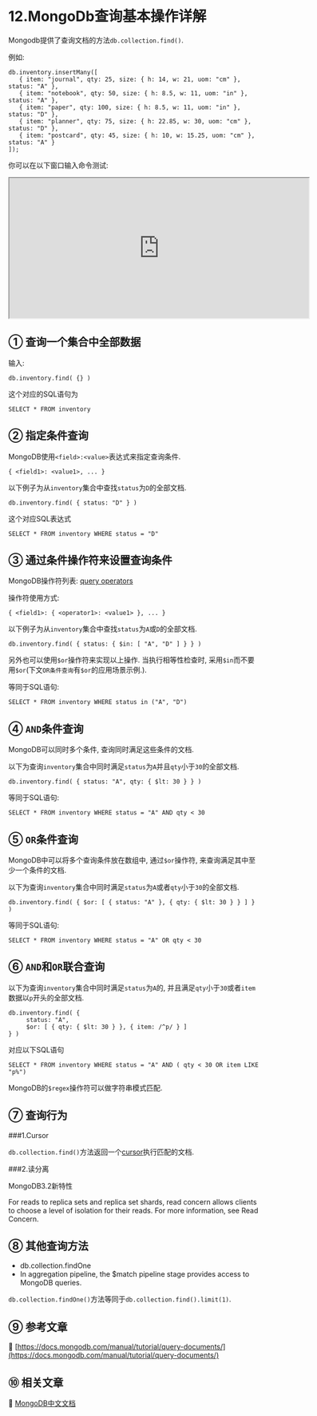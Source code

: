 12.MongoDb查询基本操作详解
===

Mongodb提供了查询文档的方法`db.collection.find()`.

例如:
```
db.inventory.insertMany([
   { item: "journal", qty: 25, size: { h: 14, w: 21, uom: "cm" }, status: "A" },
   { item: "notebook", qty: 50, size: { h: 8.5, w: 11, uom: "in" }, status: "A" },
   { item: "paper", qty: 100, size: { h: 8.5, w: 11, uom: "in" }, status: "D" },
   { item: "planner", qty: 75, size: { h: 22.85, w: 30, uom: "cm" }, status: "D" },
   { item: "postcard", qty: 45, size: { h: 10, w: 15.25, uom: "cm" }, status: "A" }
]);
```

你可以在以下窗口输入命令测试:

<iframe class="mws-root" allowfullscreen="" sandbox="allow-scripts allow-same-origin" width="600" height="280" src="https://mws.mongodb.com/?version=3.4"></iframe>


① 查询一个集合中全部数据
---

输入:
```
db.inventory.find( {} )
```

这个对应的SQL语句为

```
SELECT * FROM inventory
```

② 指定条件查询
---

MongoDB使用`<field>:<value>`表达式来指定查询条件.

```
{ <field1>: <value1>, ... }
```

以下例子为从`inventory`集合中查找`status`为`D`的全部文档.

```
db.inventory.find( { status: "D" } )
```

这个对应SQL表达式

```
SELECT * FROM inventory WHERE status = "D"
```

③ 通过条件操作符来设置查询条件
---

MongoDB操作符列表:
[query operators](https://docs.mongodb.com/manual/reference/operator/query/#query-selectors)

操作符使用方式:

```
{ <field1>: { <operator1>: <value1> }, ... }
```

以下例子为从`inventory`集合中查找`status`为`A`或`D`的全部文档.

```
db.inventory.find( { status: { $in: [ "A", "D" ] } } )
```

另外也可以使用`$or`操作符来实现以上操作. 当执行相等性检查时, 采用`$in`而不要用`$or`(下文`OR条件查询`有`$or`的应用场景示例.).

等同于SQL语句:

```
SELECT * FROM inventory WHERE status in ("A", "D")
```

④ `AND`条件查询
---

MongoDB可以同时多个条件, 查询同时满足这些条件的文档.

以下为查询`inventory`集合中同时满足`status`为`A`并且`qty`小于`30`的全部文档.

```
db.inventory.find( { status: "A", qty: { $lt: 30 } } )
```

等同于SQL语句:

```
SELECT * FROM inventory WHERE status = "A" AND qty < 30
```

⑤ `OR`条件查询
---

MongoDB中可以将多个查询条件放在数组中, 通过`$or`操作符, 来查询满足其中至少一个条件的文档.

以下为查询`inventory`集合中同时满足`status`为`A`或者`qty`小于`30`的全部文档.

```
db.inventory.find( { $or: [ { status: "A" }, { qty: { $lt: 30 } } ] } )
```

等同于SQL语句:
```
SELECT * FROM inventory WHERE status = "A" OR qty < 30
```

⑥ `AND`和`OR`联合查询
---

以下为查询`inventory`集合中同时满足`status`为`A`的, 并且满足`qty`小于`30`或者`item`数据以`p`开头的全部文档.

```
db.inventory.find( {
     status: "A",
     $or: [ { qty: { $lt: 30 } }, { item: /^p/ } ]
} )
```

对应以下SQL语句
```
SELECT * FROM inventory WHERE status = "A" AND ( qty < 30 OR item LIKE "p%")
```

MongoDB的`$regex`操作符可以做字符串模式匹配.

⑦ 查询行为
---

###1.Cursor

`db.collection.find()`方法返回一个[cursor](https://docs.mongodb.com/manual/tutorial/iterate-a-cursor/)执行匹配的文档.

###2.读分离

MongoDB3.2新特性

For reads to replica sets and replica set shards, read concern allows clients to choose a level of isolation for their reads. For more information, see Read Concern.


⑧ 其他查询方法
---

* db.collection.findOne
* In aggregation pipeline, the $match pipeline stage provides access to MongoDB queries.

`db.collection.findOne()`方法等同于`db.collection.find().limit(1)`.

⑨ 参考文章
---

📖 [https://docs.mongodb.com/manual/tutorial/query-documents/](https://docs.mongodb.com/manual/tutorial/query-documents/)

⑩ 相关文章
---

📖 [MongoDB中文文档](http://localhost/article/mongodb/index.html)